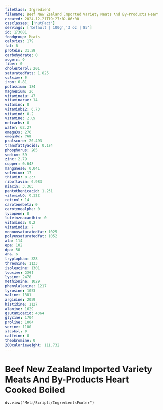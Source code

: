 ```yaml
---
fileClass: Ingredient
filename: Beef New Zealand Imported Variety Meats And By-Products Heart Cooked Boiled
created: 2024-12-21T19:27:02-06:00
cssclasses: ['nutFact']
servings: ['Default | 100g','3 oz | 85']
id: 173081
foodgroup: Meats
calories: 179
fat: 6
protein: 31.29
carbohydrate: 0
sugars: 0
fiber: 0
cholesterol: 201
saturatedfats: 1.825
calcium: 6
iron: 6.81
potassium: 184
magnesium: 26
vitaminaiu: 47
vitaminarae: 14
vitaminc: 0
vitaminb12: 6.73
vitamind: 0.2
vitamine: 2.09
netcarbs: 0
water: 62.27
omega3s: 276
omega6s: 769
pralscore: 20.493
transfattyacids: 0.124
phosphorus: 265
sodium: 59
zinc: 2.79
copper: 0.648
manganese: 0.041
selenium: 17
thiamin: 0.237
riboflavin: 0.983
niacin: 3.365
pantothenicacid: 1.231
vitaminb6: 0.122
retinol: 14
carotenebeta: 0
carotenealpha: 0
lycopene: 0
luteinzeaxanthin: 0
vitamind3: 0.2
vitamindiu: 7
monounsaturatedfat: 1025
polyunsaturatedfat: 1052
ala: 114
epa: 102
dpa: 50
dha: 6
tryptophan: 328
threonine: 1133
isoleucine: 1301
leucine: 2361
lysine: 2478
methionine: 1029
phenylalanine: 1217
tyrosine: 1053
valine: 1381
arginine: 2059
histidine: 1127
alanine: 1629
glutamicacid: 4364
glycine: 1704
proline: 1004
serine: 1100
alcohol: 0
caffeine: 0
theobromine: 0
200calorieweight: 111.732
---
```


# Beef New Zealand Imported Variety Meats And By-Products Heart Cooked Boiled

```dataviewjs
dv.view("Meta/Scripts/IngredientsFooter")
```